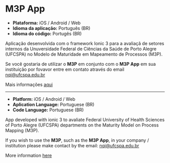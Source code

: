 # M3P App

* **Plataforma:** iOS / Android / Web
* **Idioma da aplicação:** Português (BR)
* **Idioma do código:** Portugês (BR)

Aplicação desenvolvida com o framework Ionic 3 para a avaliaçã de setores internos da Unuversidade Federal de Ciências da Saúde de Porto Alegre (UFCSPA) no Modelo de Maturidade em Mapeamento de Processos (M3P).

Se você gostaria de utilizar o **M3P** em conjunto com o **M3P App** em sua instituição por fovavor entre em contato através do email nqi@ufcspa.edu.br

Mais informações [aqui](http://nqi.ufcspa.edu.br/wiki/index.php/Portal_de_Processos_da_UFCSPA#Modelo_de_Maturidade_em_Mapeamento_de_Processos_.28M3P.29)

----

* **Platform:** iOS / Android / Web
* **Aplication Language:** Portuguese (BR)
* **Code Language:** Portuguese (BR)

App developed with ionic 3 to avaliate Federal University of Health Sciences of Porto Alegre (UFCSPA) departments on the Maturity Model on Process Mapping (M3P). 

If you wish to use the **M3P**, such as the **M3P App**, in your company / institution please make contact by the email: nqi@ufcspa.edu.br

More information [here](http://nqi.ufcspa.edu.br/wiki/index.php/Portal_de_Processos_da_UFCSPA#Modelo_de_Maturidade_em_Mapeamento_de_Processos_.28M3P.29)
